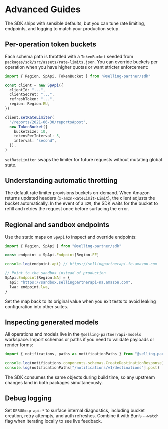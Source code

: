 # Advanced Guides

The SDK ships with sensible defaults, but you can tune rate limiting, endpoints, and logging to match your production setup.

## Per-operation token buckets

Each schema path is throttled with a `TokenBucket` seeded from `packages/sdk/src/assets/rate-limits.json`. You can override buckets per operation when you have higher quotas or want stricter enforcement:

```ts
import { Region, SpApi, TokenBucket } from "@selling-partner/sdk"

const client = new SpApi({
  clientId: "...",
  clientSecret: "...",
  refreshToken: "...",
  region: Region.EU,
})

client.setRateLimiter(
  "/reports/2021-06-30/reports#post",
  new TokenBucket({
    bucketSize: 10,
    tokensPerInterval: 5,
    interval: "second",
  }),
)
```

`setRateLimiter` swaps the limiter for future requests without mutating global state.

## Understanding automatic throttling

The default rate limiter provisions buckets on-demand. When Amazon returns updated headers (`x-amzn-RateLimit-Limit`), the client adjusts the bucket automatically. In the event of a `429`, the SDK waits for the bucket to refill and retries the request once before surfacing the error.

## Regional and sandbox endpoints

Use the static maps on `SpApi` to inspect and override endpoints:

```ts
import { Region, SpApi } from "@selling-partner/sdk"

const endpoint = SpApi.Endpoint[Region.FE]

console.log(endpoint.api) // https://sellingpartnerapi-fe.amazon.com

// Point to the sandbox instead of production
SpApi.Endpoint[Region.NA] = {
  api: "https://sandbox.sellingpartnerapi-na.amazon.com",
  lwa: endpoint.lwa,
}
```

Set the map back to its original value when you exit tests to avoid leaking configuration into other suites.

## Inspecting generated models

All operations and models live in the `@selling-partner/api-models` workspace. Import schemas or paths if you need to validate payloads or render forms:

```ts
import { notifications, paths as notificationPaths } from "@selling-partner/api-models"

console.log(notifications.components.schemas.CreateDestinationResponse)
console.log(notificationPaths["/notifications/v1/destinations"].post)
```

The SDK consumes the same objects during build time, so any upstream changes land in both packages simultaneously.

## Debug logging

Set `DEBUG=sp-api:*` to surface internal diagnostics, including bucket creation, retry attempts, and auth refreshes. Combine it with Bun’s `--watch` flag when iterating locally to see live feedback.
